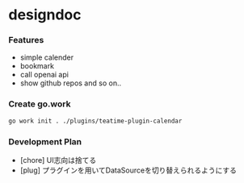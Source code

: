 # designdoc
### Features
- simple calender
- bookmark
- call openai api
- show github repos
and so on..

### Create go.work
```bash
go work init . ./plugins/teatime-plugin-calendar
```

### Development Plan
- [chore] UI志向は捨てる
- [plug] プラグインを用いてDataSourceを切り替えられるようにする

